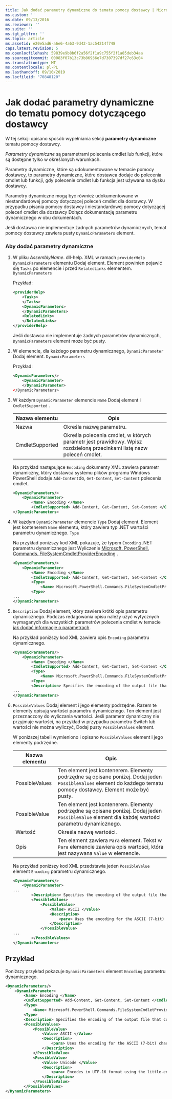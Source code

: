 ```yaml
---
title: Jak dodać parametry dynamiczne do tematu pomocy dostawcy | Microsoft Docs
ms.custom: ''
ms.date: 09/13/2016
ms.reviewer: ''
ms.suite: ''
ms.tgt_pltfrm: ''
ms.topic: article
ms.assetid: e20e5ad6-a6e6-4a63-9d42-1ac54214f748
caps.latest.revision: 5
ms.openlocfilehash: 59839e9b8b6f2a56f2f1a9c755f2f1a85deb34aa
ms.sourcegitcommit: 00083f07b13c73b86936e7d7307397df27c63c04
ms.translationtype: MT
ms.contentlocale: pl-PL
ms.lasthandoff: 09/10/2019
ms.locfileid: "70848120"
---
```

# <a name="how-to-add-dynamic-parameters-to-a-provider-help-topic"></a>Jak dodać parametry dynamiczne do tematu pomocy dotyczącego dostawcy

W tej sekcji opisano sposób wypełniania sekcji **parametry dynamiczne** tematu pomocy dostawcy.

*Parametry dynamiczne* są parametrami polecenia cmdlet lub funkcji, które są dostępne tylko w określonych warunkach.

Parametry dynamiczne, które są udokumentowane w temacie pomocy dostawcy, to parametry dynamiczne, które dostawca dodaje do polecenia cmdlet lub funkcji, gdy polecenie cmdlet lub funkcja jest używana na dysku dostawcy.

Parametry dynamiczne mogą być również udokumentowane w niestandardowej pomocy dotyczącej poleceń cmdlet dla dostawcy. W przypadku pisania pomocy dostawcy i niestandardowej pomocy dotyczącej poleceń cmdlet dla dostawcy Dołącz dokumentację parametru dynamicznego w obu dokumentach.

Jeśli dostawca nie implementuje żadnych parametrów dynamicznych, temat pomocy dostawcy zawiera pusty `DynamicParameters` element.

### <a name="to-add-dynamic-parameters"></a>Aby dodać parametry dynamiczne

1. W pliku *AssemblyName*. dll-help. XML w ramach `providerHelp` `DynamicParameters` elementu Dodaj element. Element powinien pojawić się `Tasks` po elemencie i przed `RelatedLinks` elementem. `DynamicParameters`

   Przykład:

    ```xml
    <providerHelp>
        <Tasks>
        </Tasks>
        <DynamicParameters>
        </DynamicParameters>
        <RelatedLinks>
        </RelatedLinks>
    </providerHelp>
    ```

   Jeśli dostawca nie implementuje żadnych parametrów dynamicznych, `DynamicParameters` element może być pusty.

2. W elemencie, dla każdego parametru dynamicznego, `DynamicParameter` Dodaj element. `DynamicParameters`

   Przykład:

    ```xml
    <DynamicParameters/>
        <DynamicParameter>
        </DynamicParameter>
    </DynamicParameters>
    ```

3. W każdym `DynamicParameter` elemencie `Name` Dodaj element i `CmdletSupported` .

   |Nazwa elementu|Opis|
   |------------------|-----------------|
   |Nazwa|Określa nazwę parametru.|
   |CmdletSupported|Określa polecenia cmdlet, w których parametr jest prawidłowy. Wpisz rozdzieloną przecinkami listę nazw poleceń cmdlet.|

   Na przykład następujące `Encoding` dokumenty XML zawiera parametr dynamiczny, który dostawca systemu plików programu Windows PowerShell dodaje `Add-Content`do, `Get-Content`, `Set-Content` polecenia cmdlet.

    ```xml
    <DynamicParameters/>
        <DynamicParameter>
            <Name> Encoding </Name>
            <CmdletSupported> Add-Content, Get-Content, Set-Content </CmdletSupported>
    </DynamicParameters>

    ```

4. W każdym `DynamicParameter` elemencie `Type` Dodaj element. Element jest kontenerem `Name` elementu, który zawiera typ .NET wartości parametru dynamicznego. `Type`

   Na przykład poniższy kod XML pokazuje, że typem `Encoding` .NET parametru dynamicznego jest Wyliczenie [Microsoft. PowerShell. Commands. FileSystemCmdletProviderEncoding](/dotnet/api/microsoft.powershell.commands.filesystemcmdletproviderencoding) .

    ```xml
    <DynamicParameters/>
        <DynamicParameter>
            <Name> Encoding </Name>
            <CmdletSupported> Add-Content, Get-Content, Set-Content </CmdletSupported>
            <Type>
                <Name> Microsoft.PowerShell.Commands.FileSystemCmdletProviderEncoding </Name>
            <Type>
    ...
    </DynamicParameters>
    ```

5. `Description` Dodaj element, który zawiera krótki opis parametru dynamicznego. Podczas redagowania opisu należy użyć wytycznych wymaganych dla wszystkich parametrów polecenia cmdlet w temacie [jak dodać informacje o parametrach](./how-to-add-parameter-information.md).

   Na przykład poniższy kod XML zawiera opis `Encoding` parametru dynamicznego.

    ```xml
    <DynamicParameters/>
        <DynamicParameter>
            <Name> Encoding </Name>
            <CmdletSupported> Add-Content, Get-Content, Set-Content </CmdletSupported>
            <Type>
                <Name> Microsoft.PowerShell.Commands.FileSystemCmdletProviderEncoding </Name>
            <Type>
            <Description> Specifies the encoding of the output file that contains the content. </Description>
    ...
    </DynamicParameters>
    ```

6. `PossibleValues` Dodaj element i jego elementy podrzędne. Razem te elementy opisują wartości parametru dynamicznego. Ten element jest przeznaczony do wyliczania wartości. Jeśli parametr dynamiczny nie przyjmuje wartości, na przykład w przypadku parametru Switch lub wartości nie można wyliczyć, Dodaj pusty `PossibleValues` element.

   W poniższej tabeli wymieniono i opisano `PossibleValues` element i jego elementy podrzędne.

   |Nazwa elementu|Opis|
   |------------------|-----------------|
   |PossibleValues|Ten element jest kontenerem. Elementy podrzędne są opisane poniżej. Dodaj jeden `PossibleValues` element do każdego tematu pomocy dostawcy. Element może być pusty.|
   |PossibleValue|Ten element jest kontenerem. Elementy podrzędne są opisane poniżej. Dodaj jeden `PossibleValue` element dla każdej wartości parametru dynamicznego.|
   |Wartość|Określa nazwę wartości.|
   |Opis|Ten element zawiera `Para` element. Tekst w `Para` elemencie zawiera opis wartości, która jest nazywana `Value` w elemencie.|

   Na przykład poniższy kod XML przedstawia jeden `PossibleValue` element `Encoding` parametru dynamicznego.

    ```xml
    <DynamicParameters/>
        <DynamicParameter>
    ...
            <Description> Specifies the encoding of the output file that contains the content. </Description>
            <PossibleValues>
                <PossibleValue>
                    <Value> ASCII </Value>
                    <Description>
                        <para> Uses the encoding for the ASCII (7-bit) character set. </para>
                    </Description>
                </PossibleValue>
    ...
            </PossibleValues>
    </DynamicParameters>
    ```

## <a name="example"></a>Przykład

Poniższy przykład pokazuje `DynamicParameters` element `Encoding` parametru dynamicznego.

```xml
<DynamicParameters/>
    <DynamicParameter>
        <Name> Encoding </Name>
        <CmdletSupported> Add-Content, Get-Content, Set-Content </CmdletSupported>
        <Type>
            <Name> Microsoft.PowerShell.Commands.FileSystemCmdletProviderEncoding </Name>
        <Type>
        <Description> Specifies the encoding of the output file that contains the content. </Description>
        <PossibleValues>
            <PossibleValue>
                <Value> ASCII </Value>
                <Description>
                    <para> Uses the encoding for the ASCII (7-bit) character set. </para>
                </Description>
            </PossibleValue>
            <PossibleValue>
                <Value> Unicode </Value>
                <Description>
                    <para> Encodes in UTF-16 format using the little-endian byte order. </para>
                </Description>
            </PossibleValue>
        </PossibleValues>
</DynamicParameters>
```